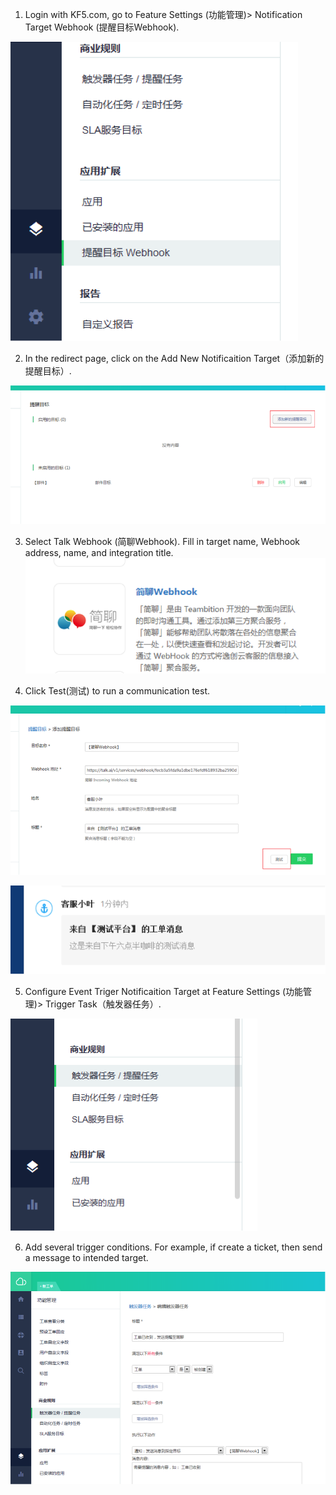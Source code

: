 1. Login with KF5.com, go to Feature Settings (功能管理)> Notification Target Webhook (提醒目标Webhook).

  ![](images/inte-guide/kf5-1.png)

2. In the redirect page, click on the Add New Notificaition Target（添加新的提醒目标）.

  ![](images/inte-guide/kf5-2.png)

3. Select Talk Webhook (简聊Webhook). Fill in target name, Webhook address, name, and integration title.
  ![](images/inte-guide/kf5-3.png)

4. Click Test(测试) to run a communication test.

  ![](images/inte-guide/kf5-4.png)

  ![](images/inte-guide/kf5-5.png)

5. Configure Event Triger Notificaition Target at Feature Settings (功能管理)> Trigger Task（触发器任务）.

  ![](images/inte-guide/kf5-6.png)

6. Add several trigger conditions. For example, if create a ticket, then send a message to intended target.

  ![](images/inte-guide/kf5-7.png)
